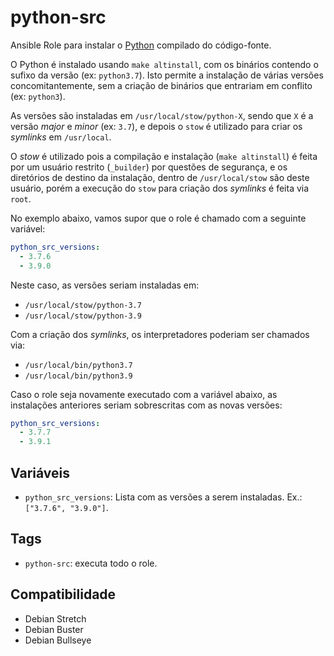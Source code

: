 # python-src

Ansible Role para instalar o [Python](https://www.python.org/) compilado do código-fonte.

O Python é instalado usando `make altinstall`, com os binários contendo o sufixo da versão
(ex: `python3.7`). Isto permite a instalação de várias versões concomitantemente, sem a
criação de binários que entrariam em conflito (ex: `python3`).

As versões são instaladas em `/usr/local/stow/python-X`, sendo que `X` é a versão *major*
e *minor* (ex: `3.7`), e depois o `stow` é utilizado para criar os *symlinks* em
`/usr/local`.

O *stow* é utilizado pois a compilação e instalação (`make altinstall`) é feita por um
usuário restrito (`_builder`) por questões de segurança, e os diretórios de destino da
instalação, dentro de `/usr/local/stow` são deste usuário, porém a execução do `stow` para
criação dos *symlinks* é feita via `root`.

No exemplo abaixo, vamos supor que o role é chamado com a seguinte variável:

```yaml
python_src_versions:
  - 3.7.6
  - 3.9.0
```

Neste caso, as versões seriam instaladas em:

- `/usr/local/stow/python-3.7`
- `/usr/local/stow/python-3.9`

Com a criação dos *symlinks*, os interpretadores poderiam ser chamados via:

- `/usr/local/bin/python3.7`
- `/usr/local/bin/python3.9`

Caso o role seja novamente executado com a variável abaixo, as instalações anteriores
seriam sobrescritas com as novas versões:

```yaml
python_src_versions:
  - 3.7.7
  - 3.9.1
```

## Variáveis

- `python_src_versions`: Lista com as versões a serem instaladas. Ex.: `["3.7.6",
  "3.9.0"]`.

## Tags

- `python-src`: executa todo o role.

## Compatibilidade

- Debian Stretch
- Debian Buster
- Debian Bullseye

